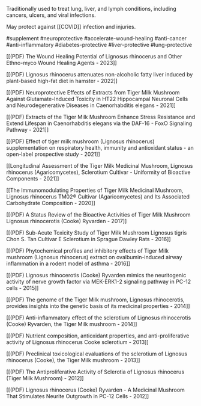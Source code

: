 
Traditionally used to treat lung, liver, and lymph conditions, including cancers, ulcers, and viral infections.

May protect against [[COVID]] infection and injuries.

#supplement #neuroprotective #accelerate-wound-healing  #anti-cancer #anti-inflammatory #diabetes-protective #liver-protective #lung-protective 

[[(PDF) The Wound Healing Potential of Lignosus rhinocerus and Other Ethno-myco Wound Healing Agents - 2023]]

[[(PDF) Lignosus rhinocerus attenuates non-alcoholic fatty liver induced by plant-based high-fat diet in hamster - 2022]]

[[(PDF) Neuroprotective Effects of Extracts from Tiger Milk Mushroom Against Glutamate-Induced Toxicity in HT22 Hippocampal Neuronal Cells and Neurodegenerative Diseases in Caenorhabditis elegans - 2021]]

[[(PDF) Extracts of the Tiger Milk Mushroom Enhance Stress Resistance and Extend Lifespan in Caenorhabditis elegans via the DAF-16 - FoxO Signaling Pathway - 2021]]

[[(PDF) Effect of tiger milk mushroom (Lignosus rhinocerus) supplementation on respiratory health, immunity and antioxidant status - an open-label prospective study - 2021]]

[[Longitudinal Assessment of the Tiger Milk Medicinal Mushroom, Lignosus rhinocerus (Agaricomycetes), Sclerotium Cultivar - Uniformity of Bioactive Components  - 2021]]

[[The Immunomodulating Properties of Tiger Milk Medicinal Mushroom, Lignosus rhinocerus TM02® Cultivar (Agaricomycetes) and Its Associated Carbohydrate Composition - 2020]]

[[(PDF) A Status Review of the Bioactive Activities of Tiger Milk Mushroom Lignosus rhinocerotis (Cooke) Ryvarden - 2017]]

[[(PDF) Sub-Acute Toxicity Study of Tiger Milk Mushroom Lignosus tigris Chon S. Tan Cultivar E Sclerotium in Sprague Dawley Rats - 2016]]

[[(PDF) Phytochemical profiles and inhibitory effects of Tiger Milk mushroom (Lignosus rhinocerus) extract on ovalbumin-induced airway inflammation in a rodent model of asthma - 2016]]

[[(PDF) Lignosus rhinocerotis (Cooke) Ryvarden mimics the neuritogenic activity of nerve growth factor via MEK-ERK1-2 signaling pathway in PC-12 cells - 2015]]

[[(PDF) The genome of the Tiger Milk mushroom, Lignosus rhinocerotis, provides insights into the genetic basis of its medicinal properties - 2014]]

[[(PDF) Anti-inflammatory effect of the sclerotium of Lignosus rhinocerotis (Cooke) Ryvarden, the Tiger Milk mushroom - 2014]]

[[(PDF) Nutrient composition, antioxidant properties, and anti-proliferative activity of Lignosus rhinocerus Cooke sclerotium - 2013]]

[[(PDF) Preclinical toxicological evaluations of the sclerotium of Lignosus rhinocerus (Cooke), the Tiger Milk mushroom - 2013]]

[[(PDF) The Antiproliferative Activity of Sclerotia of Lignosus rhinocerus (Tiger Milk Mushroom) - 2012]]

[[(PDF) Lignosus rhinocerus (Cooke) Ryvarden - A Medicinal Mushroom That Stimulates Neurite Outgrowth in PC-12 Cells - 2012]]
